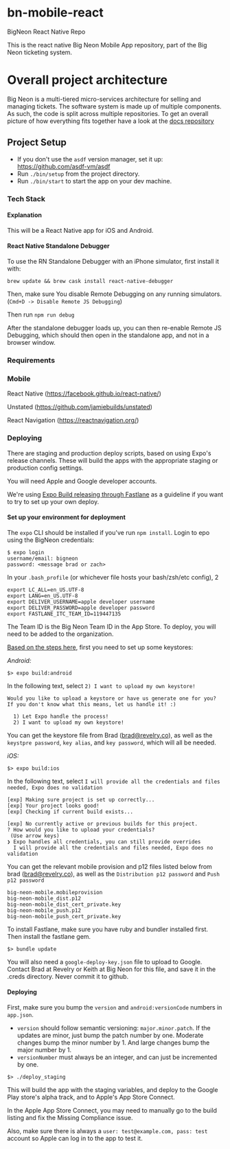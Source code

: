 # bn-mobile-react
BigNeon React Native Repo

This is the react native Big Neon Mobile App repository, part of the Big Neon ticketing system.

# Overall project architecture

Big Neon is a multi-tiered micro-services architecture for selling and managing tickets. The software system is made up
of multiple components. As such, the code is split across multiple repositories. To get an overall picture of how
everything fits together have a look at the [docs repository]( https://github.com/big-neon/docs.git)

## Project Setup

* If you don't use the `asdf` version manager, set it up: https://github.com/asdf-vm/asdf
* Run `./bin/setup` from the project directory.
* Run `./bin/start` to start the app on your dev machine.

### Tech Stack
#### Explanation
This will be a React Native app for iOS and Android.

#### React Native Standalone Debugger
To use the RN Standalone Debugger with an iPhone simulator, first install it with:

```
brew update && brew cask install react-native-debugger
```

Then, make sure You disable Remote Debugging on any running simulators.  (`Cmd+D -> Disable Remote JS Debugging`)

Then run `npm run debug`

After the standalone debugger loads up, you can then re-enable Remote JS Debugging, which should then open in the standalone app, and not in a browser window.

### Requirements

### Mobile
React Native (https://facebook.github.io/react-native/)

Unstated (https://github.com/jamiebuilds/unstated)

React Navigation (https://reactnavigation.org/)

### Deploying

There are staging and production deploy scripts, based on using Expo's release channels. These will build the apps with the appropriate staging or production config settings.

You will need Apple and Google developer accounts.

We're using [Expo Build releasing through Fastlane](https://blog.expo.io/automating-standalone-expo-app-builds-and-deployments-with-fastlane-exp-and-exptool-9b2f5ad0a2cd) as a guideline if you want to try to set up your own deploy.

#### Set up your environment for deployment

The `expo` CLI should be installed if you've run `npm install`. Login to epo using the BigNeon credentials: 

```
$ expo login
username/email: bigneon
password: <message brad or zach>
```

In your `.bash_profile` (or whichever file hosts your bash/zsh/etc config),
2
```
export LC_ALL=en_US.UTF-8
export LANG=en_US.UTF-8
export DELIVER_USERNAME=apple developer username
export DELIVER_PASSWORD=apple developer password
export FASTLANE_ITC_TEAM_ID=119447135
```
The Team ID is the Big Neon Team ID in the App Store. To deploy, you will need to be added to the organization.

[Based on the steps here](https://docs.expo.io/versions/latest/guides/building-standalone-apps.html#3-start-the-build), first you need to set up some keystores:

*Android:*

```
$> expo build:android
```

In the following text, select `2) I want to upload my own keystore!`
```
Would you like to upload a keystore or have us generate one for you?
If you don't know what this means, let us handle it! :)

  1) Let Expo handle the process!
  2) I want to upload my own keystore!
```

You can get the keystore file from Brad (brad@revelry.co), as well as the `keystpre password`, `key alias`, and `key password`, which will all be needed.

*iOS:*

```
$> expo build:ios
```

In the following text, select `I will provide all the credentials and files needed, Expo does no validation`
```
[exp] Making sure project is set up correctly...
[exp] Your project looks good!
[exp] Checking if current build exists...

[exp] No currently active or previous builds for this project.
? How would you like to upload your credentials?
 (Use arrow keys)
❯ Expo handles all credentials, you can still provide overrides
  I will provide all the credentials and files needed, Expo does no validation
```

You can get the relevant mobile provision and p12 files listed below from brad (brad@revelry.co), as well as the `Distribution p12 password` and `Push p12 password`

```
big-neon-mobile.mobileprovision
big-neon-mobile_dist.p12
big-neon-mobile_dist_cert_private.key
big-neon-mobile_push.p12
big-neon-mobile_push_cert_private.key
```

To install Fastlane, make sure you have ruby and bundler installed first. Then install the fastlane gem.

```
$> bundle update
```

You will also need a `google-deploy-key.json` file to upload to Google. Contact Brad at Revelry or Keith at Big Neon for this file, and save it in the .creds directory. Never commit it to github.

#### Deploying

First, make sure you bump the `version` and `android:versionCode` numbers in `app.json`.

- `version` should follow semantic versioning: `major.minor.patch`. If the updates are minor, just bump the patch number by one. Moderate changes bump the minor number by 1. And large changes bump the major number by 1.
- `versionNumber` must always be an integer, and can just be incremented by one.

```
$> ./deploy_staging
```

This will build the app with the staging variables, and deploy to the Google Play store's alpha track, and to Apple's App Store Connect.

In the Apple App Store Connect, you may need to manually go to the build listing and fix the Missing Compliance issue.

Also, make sure there is always a `user: test@example.com, pass: test` account so Apple can log in to the app to test it.

